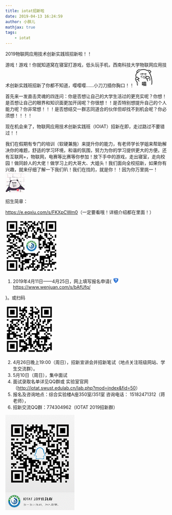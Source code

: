 ```yaml
---
title: iotat招新啦
date: 2019-04-13 16:24:59
author: 小胖儿
mathjax: true
tags:
    - iotat
---
```


2019物联网应用技术创新实践班招新啦！！

游戏！游戏！你就知道窝在寝室打游戏，低头玩手机，西南科技大学物联网应用技术创新实践班招新了你都不知道，嘤嘤嘤……小刀刀插你胸口！！![img](/assets/clip_image001.jpg)

 

<!-- more -->



首先来一发直击灵魂的四连问：你是否想让自己的大学生活过的更充实呢？你想！是否想让自己的眼界和知识面更加开阔呢？你很想！！是否特别想提升自己的个人能力呢？你非常想！！！是否想结交一群志同道合的伙伴但却找不到机会呢？你必须想！！！！

现在机会来了，物联网应用技术创新实践班（IOIAT）招新在即，走过路过不要错过！！

我们在假期有专门的培训（软硬兼施）来提升你的能力，有老师学长学姐来帮助解决你的难题，舒适的学习环境，和谐的氛围，努力为你的学习提供更大的方便。还有互联网+，物联网，电赛等比赛等你参加！放下手中的游戏，走出寝室，走向校园！做同龄人的大佬！做学习上的大哥大、大姐头！我们面向全校招新，如果你有兴趣，就来仔细了解一下我们叭！我们在找的，就是你！！因为你万里挑一！![img](/assets/clip_image003.gif)

 

招生简章：

<https://e.eqxiu.com/s/FKXpCWm0>（一定要看哦！详细介绍都在里面！）

![img](/assets/clip_image023.jpg)

 

1. 2019年4月11日——4月25日，网上填写报名申请{ ![img](/assets/clip_image025.gif)https://www.wenjuan.com/s/bAfUfq/ 

 }。或扫码

![img](/assets/clip_image027.gif)

2. 4月26日晚上19:00（周日），招新宣讲会并招新笔试（地点关注班级网站、学生交流群）。
3. 5月10日（周日），集中面试
4. 面试录取名单详见QQ群或 实验室官网（<http://iotat.swust.edulab.cn/lab.php?mod=index&fid=50>）
5. 报名及咨询地点：综合实验楼A座350室/351室
    咨询电话： 15182471312（蒋老师），
6. 招新交流QQ群：774304962（IOTAT 2019招新群）

![img](/assets/clip_image029.gif)

 

 

 

